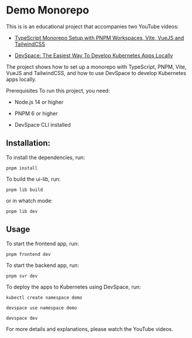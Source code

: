 # Demo Monorepo

This is is an educational project that accompanies two YouTube videos:

* [TypeScript Monorepo Setup with PNPM Workspaces, Vite, VueJS and TailwindCSS](https://youtu.be/HM03XGVlRXI)

* [DevSpace: The Easiest Way To Develop Kubernetes Apps Locally](https://youtu.be/N_XvAmzXwpA)

The project shows how to set up a monorepo with TypeScript, PNPM, Vite, VueJS and TailwindCSS, and how to use DevSpace to develop Kubernetes apps locally.

Prerequisites
To run this project, you need:

* Node.js 14 or higher

* PNPM 6 or higher

* DevSpace CLI installed

## Installation:
To install the dependencies, run:

`pnpm install`

To build the ui-lib, run:

`pnpm lib build`

or in whatch mode:

`pnpm lib dev`

## Usage
To start the frontend app, run:

`pnpm frontend dev`

To start the backend app, run:

`pnpm svr dev`


To deploy the apps to Kubernetes using DevSpace, run:

`kubectl create namespace demo`

`devspace use namespace demo`

`devspace dev`

For more details and explanations, please watch the YouTube videos.